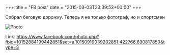 +++
title = "FB post"
date = "2015-03-03T23:39:53+00:00"
+++

Собрал беговую дорожку. Теперь я не только фотограф, но и спортсмен

![Photo](https://scontent.xx.fbcdn.net/v/t1.0-0/s130x130/10421341_10152884199442851_3472630333887285717_n.jpg?oh=c8aec9f335c2c60169b3dff3d316bfd2&oe=59A92C98)


Link: https://www.facebook.com/photo.php?fbid=10152884199442851&set=a.10150919039202851.422766.630817850&type=3
